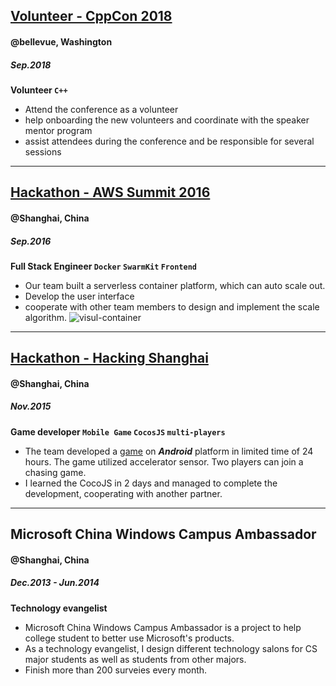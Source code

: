 ## **[Volunteer - CppCon 2018](https://cppcon.org)**
#### @bellevue, Washington
##### Sep.2018
**Volunteer `C++`**
* Attend the conference as a volunteer
* help onboarding the new volunteers and coordinate with the speaker mentor program
* assist attendees during the conference and be responsible for several sessions

***

## **[Hackathon - AWS Summit 2016](https://github.com/tankiJong/visual-container)**
#### @Shanghai, China
##### Sep.2016
**Full Stack Engineer `Docker` `SwarmKit` `Frontend`**
* Our team built a serverless container platform, which can auto scale out.
* Develop the user interface
* cooperate with other team members to design and implement the scale algorithm.
![visul-container](images/visual-container-platform.gif)

***

## **[Hackathon - Hacking Shanghai](http://hackshanghai.com)**
#### @Shanghai, China
##### Nov.2015
**Game developer `Mobile Game` `CocosJS` `multi-players`**
* The team developed a [game](https://github.com/tankiJong/tinyplanet) on ***Android*** platform in limited time of 24 hours. The game utilized accelerator sensor. Two players can join a chasing game.
* I learned the CocoJS in 2 days and managed to complete the development, cooperating with another partner.

***

## **Microsoft China Windows Campus Ambassador**
#### @Shanghai, China
##### Dec.2013 - Jun.2014
**Technology evangelist**
* Microsoft China Windows Campus Ambassador is a project to help college student to better use Microsoft's products.
* As a technology evangelist, I design different technology salons for CS major students as well as students from other majors.
* Finish more than 200 surveies every month.
